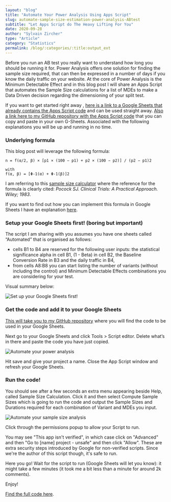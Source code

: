 ```yaml
---
layout: "blog"
title: "Automate Your Power Analysis Using Apps Script"
slug: automate-sample-size-estimation-power-analysis-ABtest
subtitle: "Let Apps Script do The Heavy Lifting For You"
date: 2020-09-28
author: "Sylvain Zircher"
type: "Article"
category: "Statistics"
permalink: /blog/:categories/:title:output_ext
---
```


<p class="intro">Before you run an AB test you really want to understand how long you should be running it for. Power Analysis offers one solution for finding the sample size required, that can then be expressed in a number of days if you know the daily traffic on your website. At the core of Power Analysis is the Minimum Detectable Effect and in this blog post I will share an Apps Script that automates the Sample Size calculations for a list of MDEs to make a Data Driven decision regarding the dimensioning of your split test.</p>

<p>If you want to get started right away , <a href="https://docs.google.com/spreadsheets/d/1cVxPAyRZ10f9bizZYjRUJdhYCF4yGI3bQALxt6T2KgA/edit#gid=2135312991" target="_blank"> here is a link to a Google Sheets that already contains the Apps Script code</a> and can be used straight away. <a href="https://github.com/sylvainzircher/Automating-Sample-Size-Calculation/blob/master/AutomatedSampleSizeCalculation.js" target="_blank"> Also a link here to my GitHub repository with the Apps Script code</a> that you can copy and paste in your own G-Sheets. Associated with the following explanations you will be up and running in no time.</p>

<h3>Underlying formula</h3>
This blog post will leverage the following formula:

```
n = f(α/2, β) × [p1 × (100 − p1) + p2 × (100 − p2)] / (p2 − p1)2

with
f(α, β) = [Φ-1(α) + Φ-1(β)]2
```
<p>I am referring to this <a href="https://www.sealedenvelope.com/power/binary-superiority/" target="_blank">sample size calculator</a> where the reference for the formula is clearly cited: <i>Pocock SJ. Clinical Trials: A Practical Approach. Wiley; 1983</i>.</p>

If you want to find out how you can implement this formula in Google Sheets I have an explanation <a href="https://sylvainzircher.com/blog/statistics/how-long-run-experiment-power-analysis-googlesheets.html" target="_blank"> here</a>.

<h3>Setup your Google Sheets first! (boring but important)</h3>

<p>The script I am sharing with you assumes you have one sheets called “Automated” that is organised as follows:</p>
<ul><li>cells B1 to B4 are reserved for the following user inputs: the statistical significance alpha in cell B1, (1 - Beta) in cell B2, the Baseline Conversion Rate in B3 and the daily traffic in B4,</li>
<li>from cells A8:B8 you can start listing the number of variants (without including the control) and Minimum Detectable Effects combinations you are considering for your test.</li>
</ul> 
<p>Visual summary below:</p>

<img src="{{'/assets/img/articles/Sample-size-calculation-automation/setup.png' | relative_url }}" alt="Set up your Google Sheets first!">

<h3>Get the code and add it to your Google Sheets</h3>

<p><a href="https://github.com/sylvainzircher/Automating-Sample-Size-Calculation/blob/master/AutomatedSampleSizeCalculation.js" target="_blank">This will take you to my GitHub repository</a> where you will find the code to be used in your Google Sheets.</p>

<p>Next go to your Google Sheets and click Tools > Script editor. Delete what’s in there and paste the code you have just copied.</p>

<img src="{{'/assets/img/articles/Sample-size-calculation-automation/Run-code-step1.png' | relative_url }}" alt="Automate your power analysis">

<p>Hit save and give your project a name. Close the App Script window and refresh your Google Sheets.</p>

<h3>Run the code!</h3>

<p>You should see after a few seconds an extra menu appearing beside Help, called Sample Size Calculation. Click it and then select Compute Sample Sizes which is going to run the code and output the Sample Sizes and Durations required for each combination of Variant and MDEs you input.</p>

<img src="{{'/assets/img/articles/Sample-size-calculation-automation/Run-code-step2.png' | relative_url }}" alt="Automate your sample size analysis">

<p>Click through the permissions popup to allow your Script to run.</p>

<p>You may see "This app isn't verified", in which case click on "Advanced" and then "Go to [name] project - unsafe" and then click "Allow". These are extra security steps introduced by Google for non-verified scripts. Since we're the author of this script though, it's safe to run.</p>

<p>Here you go! Wait for the script to run (Google Sheets will let you know): it might take a few minutes (it took me a bit less than a minute for around 2k comments).</p>

<p>Enjoy!</p>

<p><a href="https://github.com/sylvainzircher/Automating-Sample-Size-Calculation/blob/master/AutomatedSampleSizeCalculation.js" target="_blank">Find the full code here</a>.</p>
